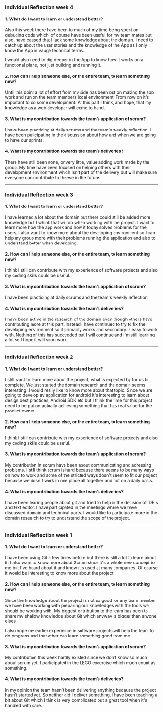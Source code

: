 ### Individual Reflection week 4

#### 1. What do I want to learn or understand better?
Also this week there have been to much of my time being spent on debuging code which, of course have been useful for my team mates but also, have caused that I lack some knowledge about the domain. I need to catch up about the user stories and the knowledge of the App as I only know the App in vauge technical terms.

I would also need to dig deeper in the App to know how it works on a functional plane, not just building and running it. 

#### 2. How can I help someone else, or the entire team, to learn something new?
Until this point a lot of effort from my side has been put on making the app work and run on the team members local environment. From now on it's important to do some development. At this part I think, and hope, that my knowledge as a web developer will come to hand.

#### 3. What is my contribution towards the team’s application of scrum?
I have been practicing at daily scrums and the team's weekly reflection. I have been paticipating in the discussion about how and when we are going to have our sprints.

#### 4. What is my contribution towards the team’s deliveries?
There have still been none, or very little, value adding work made by the group. My time have been focused on helping others with their development environment which isn't part of the delivery but will make sure everyone can contribute to theese in the future.

---

### Individual Reflection week 3

#### 1. What do I want to learn or understand better?
I have learned a lot about the domain but there could still be added more knowledge but I whink that will do when working with the project. I want to learn more how the app work and how it today solves problems for the users. I also want to know more about the developing environment so I can help my group more with their problems running the application and also to understand better when developing.

#### 2. How can I help someone else, or the entire team, to learn something new?
I think I still can contribute with my experience of software projects and also my coding skills could be useful.

#### 3. What is my contribution towards the team’s application of scrum?
I have been practicing at daily scrums and the team's weekly reflection.

#### 4. What is my contribution towards the team’s deliveries?
I have been active in the research of the domain even though others have contributing more at this part. Instead I have continued to try to fix the developing environment so it primarily works and secondary is easy to work with. Nothing of this has succeeded but I will continue and I'm still learning a lot so I hope it will soon work.

---

### Individual Reflection week 2

#### 1. What do I want to learn or understand better?
I still want to learn more about the project, what is expected by for us to complete. We just started the domain research and the domain seems interesting. I would really like to know more about that topic. Since we are going to develop av application for android it's interesting to learn about design best practices, Android SDK etc but I think the time for this project need to be put on actually achieving something that has real value for the product owner.

#### 2. How can I help someone else, or the entire team, to learn something new?
I think I still can contribute with my experience of software projects and also my coding skills could be useful. 

#### 3. What is my contribution towards the team’s application of scrum?
My contribution in scrum have been about communicating and adressing problems. I still think scrum is hard because there seems to be many ways on how to work and some of the stricted ways dosn't seem to fit our project because we dosn't work in one place all together and not on a daily basis.

#### 4. What is my contribution towards the team’s deliveries?

I have been learing people about git and tried to help in the decision of IDE:s and text editor. I have participated in the meetings where we have discussed domain and technical parts. I would like to participate more in the domain research to try to understand the scope of the project.

---

### Individual Reflection week 1

#### 1. What do I want to learn or understand better?
I have been using Git a few times before but there is still a lot to learn about it. I also want to know more about Scrum since it's a whole new concept to me but I've heard about it and know it's used at many companies. Of course it would be interesting to know more about the project.

#### 2. How can I help someone else, or the entire team, to learn something new?
Since the knowledge about the project is not so good for any team member we have been working with preparing our knowledges with the tools we should be working with. My biggest ontribution to the team has been to share my shallow knowledge about Git which anyway is bigger than anyone elses.

I also hope my earlier experience in software projects will help the team to do progress and that other can learn something good from me.

#### 3. What is my contribution towards the team’s application of scrum?

My contribution this week hardly existed since we don't know so much about scrum yet. I participated in the LEGO excercise which much count as something.

#### 4. What is my contribution towards the team’s deliveries?

In my opinion the team hasn't been delivering anything because the project hasn't started yet. So neither did I deliver something. I have been teaching a bit about Git which I think is very complicated but a great tool when it's handled with care. 
